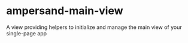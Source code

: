 ampersand-main-view
===================

A view providing helpers to initialize and manage the main view of your single-page app
